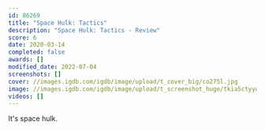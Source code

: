 ```yaml
---
id: 86269
title: "Space Hulk: Tactics"
description: "Space Hulk: Tactics - Review"
score: 6
date: 2020-03-14
completed: false
awards: []
modified_date: 2022-07-04
screenshots: []
cover: //images.igdb.com/igdb/image/upload/t_cover_big/co275l.jpg
image: //images.igdb.com/igdb/image/upload/t_screenshot_huge/tkia5ctyyor2h8ewf5fk.jpg
videos: []
---
```

It's space hulk.